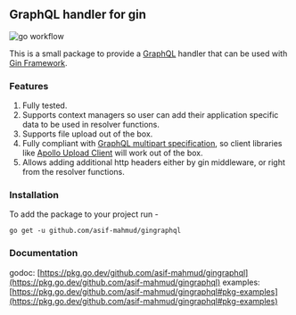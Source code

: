 ## GraphQL handler for gin
![go workflow](https://github.com/asif-mahmud/graphqlgin/actions/workflows/go.yml/badge.svg)

This is a small package to provide a [GraphQL](https://graphql.org/) handler that can be used with
[Gin Framework](https://github.com/gin-gonic/gin).

### Features
1. Fully tested.
2. Supports context managers so user can add their application specific data to be used in resolver
   functions.
3. Supports file upload out of the box.
4. Fully compliant with [GraphQL multipart specification](https://github.com/jaydenseric/graphql-multipart-request-spec),
   so client libraries like [Apollo Upload Client](https://www.npmjs.com/package/apollo-upload-client) will work
   out of the box.
5. Allows adding additional http headers either by gin middleware, or right from the resolver functions.

### Installation
To add the package to your project run -

```
go get -u github.com/asif-mahmud/gingraphql
```

### Documentation

godoc: [https://pkg.go.dev/github.com/asif-mahmud/gingraphql](https://pkg.go.dev/github.com/asif-mahmud/gingraphql)
examples: [https://pkg.go.dev/github.com/asif-mahmud/gingraphql#pkg-examples](https://pkg.go.dev/github.com/asif-mahmud/gingraphql#pkg-examples)

